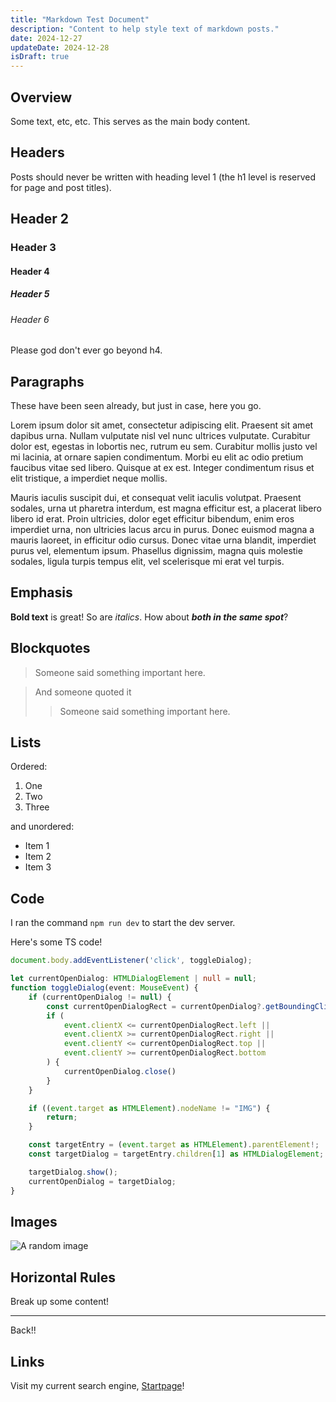 ```yaml
---
title: "Markdown Test Document"
description: "Content to help style text of markdown posts."
date: 2024-12-27
updateDate: 2024-12-28
isDraft: true
---
```

## Overview

Some text, etc, etc. This serves as the main body content.

## Headers

Posts should never be written with heading level 1 (the h1 level is reserved for page and post titles).

## Header 2
### Header 3
#### Header 4
##### Header 5
###### Header 6

Please god don't ever go beyond h4.

## Paragraphs

These have been seen already, but just in case, here you go.

Lorem ipsum dolor sit amet, consectetur adipiscing elit. Praesent sit amet dapibus urna. Nullam vulputate nisl vel nunc ultrices vulputate. Curabitur dolor est, egestas in lobortis nec, rutrum eu sem. Curabitur mollis justo vel mi lacinia, at ornare sapien condimentum. Morbi eu elit ac odio pretium faucibus vitae sed libero. Quisque at ex est. Integer condimentum risus et elit tristique, a imperdiet neque mollis.

Mauris iaculis suscipit dui, et consequat velit iaculis volutpat. Praesent sodales, urna ut pharetra interdum, est magna efficitur est, a placerat libero libero id erat. Proin ultricies, dolor eget efficitur bibendum, enim eros imperdiet urna, non ultricies lacus arcu in purus. Donec euismod magna a mauris laoreet, in efficitur odio cursus. Donec vitae urna blandit, imperdiet purus vel, elementum ipsum. Phasellus dignissim, magna quis molestie sodales, ligula turpis tempus elit, vel scelerisque mi erat vel turpis.

## Emphasis

**Bold text** is great! So are _italics_. How about **_both in the same spot_**?

## Blockquotes

> Someone said something important here.

> And someone quoted it
>> Someone said something important here.

## Lists

Ordered:
1. One
2. Two
3. Three

and unordered:
- Item 1
- Item 2
- Item 3

## Code

I ran the command `npm run dev` to start the dev server.

Here's some TS code!

```ts
document.body.addEventListener('click', toggleDialog);

let currentOpenDialog: HTMLDialogElement | null = null;
function toggleDialog(event: MouseEvent) {
    if (currentOpenDialog != null) {
        const currentOpenDialogRect = currentOpenDialog?.getBoundingClientRect();
        if (
            event.clientX <= currentOpenDialogRect.left ||
            event.clientX >= currentOpenDialogRect.right ||
            event.clientY <= currentOpenDialogRect.top ||
            event.clientY >= currentOpenDialogRect.bottom
        ) {
            currentOpenDialog.close()
        }
    }

    if ((event.target as HTMLElement).nodeName != "IMG") {
        return;
    }

    const targetEntry = (event.target as HTMLElement).parentElement!;
    const targetDialog = targetEntry.children[1] as HTMLDialogElement;

    targetDialog.show();
    currentOpenDialog = targetDialog;
}
```

## Images

![A random image](https://picsum.photos/600/600)

## Horizontal Rules

Break up some content!

---

Back!!

## Links

Visit my current search engine, [Startpage](https://startpage.com)!
